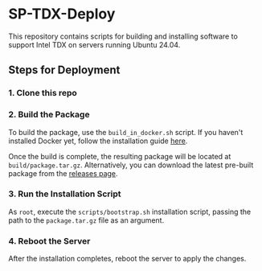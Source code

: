 # SP-TDX-Deploy

This repository contains scripts for building and installing software to support Intel TDX on servers running Ubuntu 24.04.

## Steps for Deployment
### 1. Clone this repo
### 2. Build the Package

To build the package, use the `build_in_docker.sh` script. If you haven't installed Docker yet, follow the installation guide [here](https://docs.docker.com/engine/install/ubuntu/).

Once the build is complete, the resulting package will be located at `build/package.tar.gz`. Alternatively, you can download the latest pre-built package from the [releases page](https://github.com/Super-Protocol/sp-tdx-deploy/releases).

### 3. Run the Installation Script

As `root`, execute the `scripts/bootstrap.sh` installation script, passing the path to the `package.tar.gz` file as an argument.

### 4. Reboot the Server

After the installation completes, reboot the server to apply the changes.
